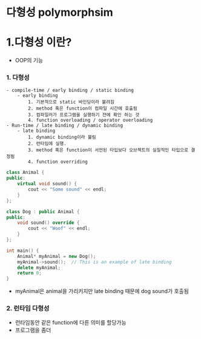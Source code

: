 # 다형성 polymorphsim

# 1.다형성 이란?
- OOP의 기능
### 1. 다형성
    - compile-time / early binding / static binding
        - early binding
            1. 기본적으로 static 바인딩이라 불려짐
            2. method 혹은 function이 컴파일 시간에 호출됨
            3. 컴파일러가 프로그램을 실행하기 전에 확인 하는 것
            4. function overloading / operator overloading 
    - Run-time / late binding / dynamic binding
        - late binding
            1. dynamic binding이라 불림
            2. 런타임에 실행.
            3. method 혹은 function이 서언된 타입보다 오브젝트의 실질적인 타입으로 결정됨
            4. function overriding
```cpp
class Animal {
public:
    virtual void sound() {
        cout << "Some sound" << endl;
    }
};

class Dog : public Animal {
public:
    void sound() override {
        cout << "Woof" << endl;
    }
};

int main() {
    Animal* myAnimal = new Dog();
    myAnimal->sound();  // This is an example of late binding
    delete myAnimal;
    return 0;
}
```
- myAnimal은 animal을 가리키지만 late binding 때문에 dog sound가 호출됨

### 2. 런타임 다형성
- 런타임동안 같은 function에 다른 의미를 할당가능
- 프로그램을 좀더 